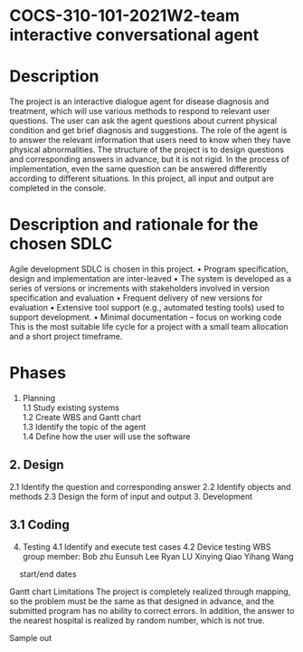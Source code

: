 # COCS-310-101-2021W2-team interactive conversational agent
# Description
The project is an interactive dialogue agent for disease diagnosis and treatment, which will use various methods to respond to relevant user questions. The user can ask the agent questions about current physical condition and get brief diagnosis and suggestions. The role of the agent is to answer the relevant information that users need to know when they have physical abnormalities.
The structure of the project is to design questions and corresponding answers in advance, but it is not rigid. In the process of implementation, even the same question can be answered differently according to different situations. In this project, all input and output are completed in the console.
# Description and rationale for the chosen SDLC
Agile development SDLC is chosen in this project.
• Program specification, design and implementation are inter-leaved
• The system is developed as a series of versions or increments with stakeholders involved in version specification and evaluation
• Frequent delivery of new versions for evaluation
• Extensive tool support (e.g., automated testing tools) used to support development.
• Minimal documentation – focus on working code
This is the most suitable life cycle for a project with a small team allocation and a short project timeframe.
# Phases
1. Planning<Br/>
1.1 Study existing systems<Br/>
1.2 Create WBS and Gantt chart<Br/>
1.3 Identify the topic of the agent<Br/>
1.4 Define how the user will use the software<Br/>
## 2. Design
2.1 Identify the question and corresponding answer
2.2 Identify objects and methods
2.3 Design the form of input and output
3. Development
## 3.1 Coding
4. Testing
4.1 Identify and execute test cases
4.2 Device testing
WBS
group member: 
Bob zhu
Eunsuh Lee
Ryan LU
Xinying Qiao
Yihang Wang

 
 
start/end dates
  

Gantt chart 
Limitations
The project is completely realized through mapping, so the problem must be the same as that designed in advance, and the submitted program has no ability to correct errors.
In addition, the answer to the nearest hospital is realized by random number, which is not true.
 

Sample out
 
 
